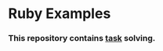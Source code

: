 # Ruby Examples
### This repository contains [task](https://confluence.softserveinc.com/display/CiscoArrAy/Training+Program+for+Nazarii+Yurkiv) solving.
